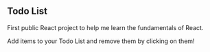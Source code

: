 ## Todo List

First public React project to help me learn the fundamentals of React.

Add items to your Todo List and remove them by clicking on them!
